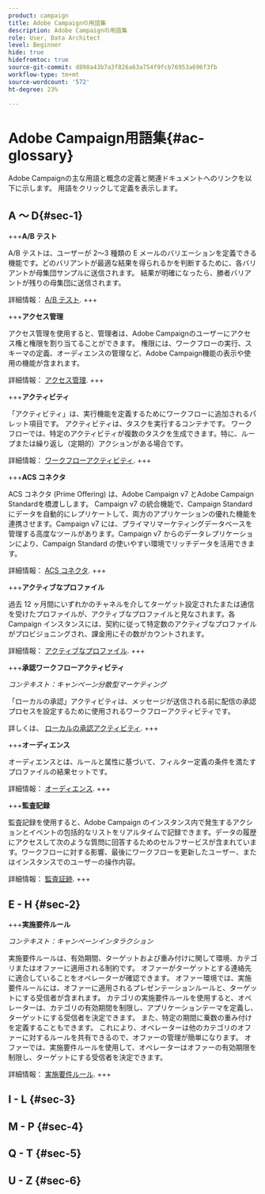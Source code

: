 ```yaml
---
product: campaign
title: Adobe Campaignの用語集
description: Adobe Campaignの用語集
role: User, Data Architect
level: Beginner
hide: true
hidefromtoc: true
source-git-commit: d898a43b7a3f826a63a754f9fcb76953a696f3fb
workflow-type: tm+mt
source-wordcount: '572'
ht-degree: 23%

---
```


# Adobe Campaign用語集{#ac-glossary}

Adobe Campaignの主な用語と概念の定義と関連ドキュメントへのリンクを以下に示します。 用語をクリックして定義を表示します。

## A ～ D{#sec-1}

+++**A/B テスト**

A/B テストは、ユーザーが 2～3 種類の E メールのバリエーションを定義できる機能です。どのバリアントが最適な結果を得られるかを判断するために、各バリアントが母集団サンプルに送信されます。 結果が明確になったら、勝者バリアントが残りの母集団に送信されます。

詳細情報： [A/B テスト](../../delivery/using/get-started-a-b-testing.md).
+++

+++**アクセス管理**

アクセス管理を使用すると、管理者は、Adobe Campaignのユーザーにアクセス権と権限を割り当てることができます。 権限には、ワークフローの実行、スキーマの定義、オーディエンスの管理など、Adobe Campaign機能の表示や使用の機能が含まれます。

詳細情報： [アクセス管理](access-management.md).
+++


+++**アクティビティ**

「アクティビティ」は、実行機能を定義するためにワークフローに追加されるパレット項目です。 アクティビティは、タスクを実行するコンテナです。 ワークフローでは、特定のアクティビティが複数のタスクを生成できます。特に、ループまたは繰り返し（定期的）アクションがある場合です。

詳細情報： [ワークフローアクティビティ](../../workflow/using/about-activities.md).
+++

+++**ACS コネクタ**

ACS コネクタ (Prime Offering) は、Adobe Campaign v7 とAdobe Campaign Standardを橋渡しします。 Campaign v7 の統合機能で、Campaign Standard にデータを自動的にレプリケートして、両方のアプリケーションの優れた機能を連携させます。Campaign v7 には、プライマリマーケティングデータベースを管理する高度なツールがあります。Campaign v7 からのデータレプリケーションにより、Campaign Standard の使いやすい環境でリッチデータを活用できます。

詳細情報： [ACS コネクタ](../../integrations/using/acs-connector-principles-and-data-cycle.md).
+++

+++**アクティブなプロファイル**

過去 12 ヶ月間にいずれかのチャネルを介してターゲット設定されたまたは通信を受けたプロファイルが、アクティブなプロファイルと見なされます。各 Campaign インスタンスには、契約に従って特定数のアクティブなプロファイルがプロビジョニングされ、課金用にその数がカウントされます。

詳細情報： [アクティブなプロファイル](about-profiles.md#active-profiles).
+++


+++**承認ワークフローアクティビティ**

*コンテキスト：キャンペーン分散型マーケティング*

「ローカルの承認」アクティビティは、メッセージが送信される前に配信の承認プロセスを設定するために使用されるワークフローアクティビティです。

詳しくは、 [ローカルの承認アクティビティ](../../workflow/using/local-approval.md).
+++

+++**オーディエンス**

オーディエンスとは、ルールと属性に基づいて、フィルター定義の条件を満たすプロファイルの結果セットです。

詳細情報： [オーディエンス](../../campaign/using/marketing-campaign-target.md).
+++

+++**監査記録**

監査記録を使用すると、Adobe Campaign のインスタンス内で発生するアクションとイベントの包括的なリストをリアルタイムで記録できます。データの履歴にアクセスして次のような質問に回答するためのセルフサービスが含まれています。ワークフローに対する影響、最後にワークフローを更新したユーザー、またはインスタンスでのユーザーの操作内容。

詳細情報： [監査証跡](../../production/using/audit-trail.md).
+++

## E - H {#sec-2}

+++**実施要件ルール**

*コンテキスト：キャンペーンインタラクション*

実施要件ルールは、有効期間、ターゲットおよび重み付けに関して環境、カテゴリまたはオファーに適用される制約です。 オファーがターゲットとする連絡先に適合していることをオペレーターが確認できます。  オファー環境では、実施要件ルールには、オファーに適用されるプレゼンテーションルールと、ターゲットにする受信者が含まれます。  カテゴリの実施要件ルールを使用すると、オペレーターは、カテゴリの有効期間を制限し、アプリケーションテーマを定義し、ターゲットにする受信者を決定できます。 また、特定の期間に乗数の重み付けを定義することもできます。 これにより、オペレーターは他のカテゴリのオファーに対するルールを共有できるので、オファーの管理が簡単になります。  オファーでは、実施要件ルールを使用して、オペレーターはオファーの有効期限を制限し、ターゲットにする受信者を決定できます。

詳細情報： [実施要件ルール](../../interaction/using/interaction-and-offer-management.md).
+++

## I - L {#sec-3}


## M - P {#sec-4}

## Q - T {#sec-5}

## U - Z {#sec-6}
